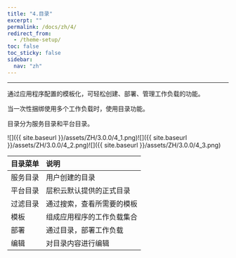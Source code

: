 ```yaml
---
title: "4.目录"
excerpt: ""
permalink: /docs/zh/4/
redirect_from:
  - /theme-setup/
toc: false
toc_sticky: false
sidebar:
  nav: "zh"
---
```


---
通过应用程序配置的模板化，可轻松创建、部署、管理工作负载的功能。

当一次性捆绑使用多个工作负载时，使用目录功能。

目录分为服务目录和平台目录。

![]({{ site.baseurl }}/assets/ZH/3.0.0/4_1.png)![]({{ site.baseurl }}/assets/ZH/3.0.0/4_2.png)![]({{ site.baseurl }}/assets/ZH/3.0.0/4_3.png)

| **目录菜单** | **说明** |
| :--- | :--- |
| 服务目录 | 用户创建的目录 |
| 平台目录 | 层积云默认提供的正式目录 |
| 过滤目录 | 通过搜索，查看所需要的模板 |
| 模板 | 组成应用程序的工作负载集合 |
| 部署 | 通过目录，部署工作负载 |
| 编辑 | 对目录内容进行编辑 |
